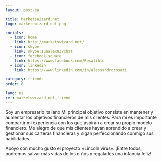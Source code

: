 ```yaml
---
layout: post-ea

title: MarketsWizard.net
logo: marketswizard_net.png

socials:
  - icon: home
    link: http://marketswizard.net/
  - icon: skype
    link: skype:sunalex83?chat
  - icon: facebook-square
    link: https://www.facebook.com/RosatiAle
  - icon: linkedin
    link: https://www.linkedin.com/in/alessandrorosati

category: friends
order: 6

lang: es
ref: marketswizard_net_friend
---
```


Soy un empresario italiano
Mi principal objetivo consiste en mantener y aumentar los objetivos financieros de mis clientes. 
Para mí es importante compartir mi experiencia con los que aspiran a crear su propio modelo financiero.
Me alegro de que mis clientes hayan aprendido a crear y gestionar sus carteras financieras y sigan perfeccionando conmigo sus habilidades.

Apoyo con mucho gusto el proyecto «Lincoln virus».
¡Entre todos, podremos salvar más vidas de los niños y regalarles una infancia feliz!
